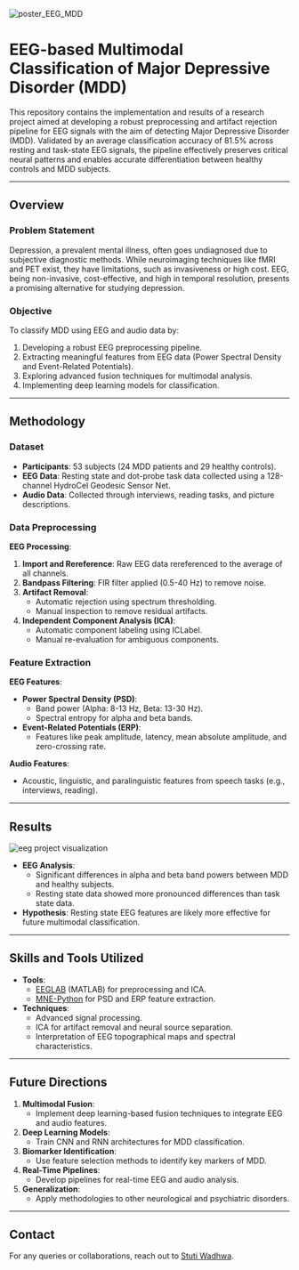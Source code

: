 ![poster_EEG_MDD](https://github.com/user-attachments/assets/d3db1856-dc2b-4432-a31d-dacbe96eb412)

# EEG-based Multimodal Classification of Major Depressive Disorder (MDD)

This repository contains the implementation and results of a research project aimed at developing a robust preprocessing and artifact rejection pipeline for EEG signals with the aim of detecting Major Depressive Disorder (MDD). Validated by an average classification accuracy of 81.5\% across resting and task-state EEG signals, the pipeline effectively preserves critical neural patterns and enables accurate differentiation between healthy controls and MDD subjects.

---

## Overview

### Problem Statement
Depression, a prevalent mental illness, often goes undiagnosed due to subjective diagnostic methods. While neuroimaging techniques like fMRI and PET exist, they have limitations, such as invasiveness or high cost. EEG, being non-invasive, cost-effective, and high in temporal resolution, presents a promising alternative for studying depression. 

### Objective
To classify MDD using EEG and audio data by:
1. Developing a robust EEG preprocessing pipeline.
2. Extracting meaningful features from EEG data (Power Spectral Density and Event-Related Potentials).
3. Exploring advanced fusion techniques for multimodal analysis.
4. Implementing deep learning models for classification.

---

## Methodology

### Dataset
- **Participants**: 53 subjects (24 MDD patients and 29 healthy controls).
- **EEG Data**: Resting state and dot-probe task data collected using a 128-channel HydroCel Geodesic Sensor Net.
- **Audio Data**: Collected through interviews, reading tasks, and picture descriptions.

### Data Preprocessing
**EEG Processing**:
1. **Import and Rereference**: Raw EEG data rereferenced to the average of all channels.
2. **Bandpass Filtering**: FIR filter applied (0.5-40 Hz) to remove noise.
3. **Artifact Removal**:
   - Automatic rejection using spectrum thresholding.
   - Manual inspection to remove residual artifacts.
4. **Independent Component Analysis (ICA)**:
   - Automatic component labeling using ICLabel.
   - Manual re-evaluation for ambiguous components.

### Feature Extraction
**EEG Features**:
- **Power Spectral Density (PSD)**:
  - Band power (Alpha: 8-13 Hz, Beta: 13-30 Hz).
  - Spectral entropy for alpha and beta bands.
- **Event-Related Potentials (ERP)**:
  - Features like peak amplitude, latency, mean absolute amplitude, and zero-crossing rate.

**Audio Features**:
- Acoustic, linguistic, and paralinguistic features from speech tasks (e.g., interviews, reading).

---

## Results
![eeg project visualization](https://github.com/user-attachments/assets/b0530aaa-87c5-4a75-b191-5aded2d383e3)

- **EEG Analysis**:
  - Significant differences in alpha and beta band powers between MDD and healthy subjects.
  - Resting state data showed more pronounced differences than task state data.
- **Hypothesis**: Resting state EEG features are likely more effective for future multimodal classification.

---

## Skills and Tools Utilized
- **Tools**:
  - [EEGLAB](https://sccn.ucsd.edu/eeglab/index.php) (MATLAB) for preprocessing and ICA.
  - [MNE-Python](https://mne.tools/stable/index.html) for PSD and ERP feature extraction.
- **Techniques**:
  - Advanced signal processing.
  - ICA for artifact removal and neural source separation.
  - Interpretation of EEG topographical maps and spectral characteristics.

---

## Future Directions
1. **Multimodal Fusion**:
   - Implement deep learning-based fusion techniques to integrate EEG and audio features.
2. **Deep Learning Models**:
   - Train CNN and RNN architectures for MDD classification.
3. **Biomarker Identification**:
   - Use feature selection methods to identify key markers of MDD.
4. **Real-Time Pipelines**:
   - Develop pipelines for real-time EEG and audio analysis.
5. **Generalization**:
   - Apply methodologies to other neurological and psychiatric disorders.

---



## Contact
For any queries or collaborations, reach out to [Stuti Wadhwa](mailto:stuti.wadhwa1@gmail.com).


